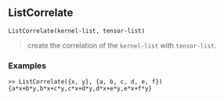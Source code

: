 ## ListCorrelate

```
ListCorrelate(kernel-list, tensor-list)
```

> create the correlation of the `kernel-list` with `tensor-list`.

### Examples

```
>> ListCorrelate({x, y}, {a, b, c, d, e, f})
{a*x+b*y,b*x+c*y,c*x+d*y,d*x+e*y,e*x+f*y}
```